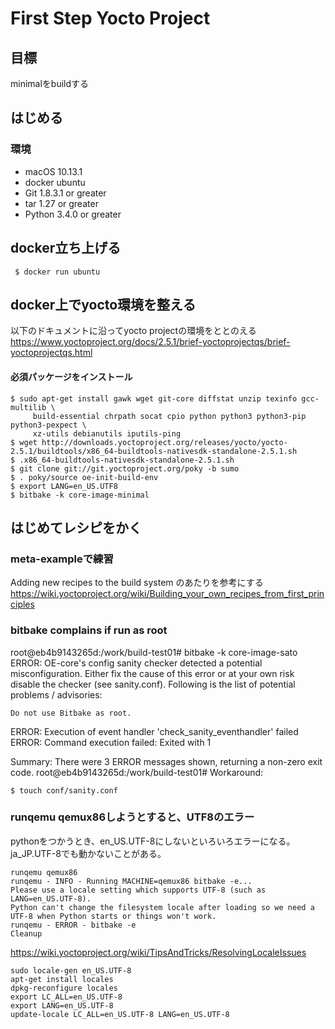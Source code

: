 # First Step Yocto Project


## 目標
minimalをbuildする


## はじめる
### 環境
* macOS 10.13.1
* docker ubuntu
* Git 1.8.3.1 or greater
* tar 1.27 or greater
* Python 3.4.0 or greater

## docker立ち上げる
` $ docker run ubuntu`

## docker上でyocto環境を整える
以下のドキュメントに沿ってyocto projectの環境をととのえる
https://www.yoctoproject.org/docs/2.5.1/brief-yoctoprojectqs/brief-yoctoprojectqs.html

#### 必須パッケージをインストール
```
$ sudo apt-get install gawk wget git-core diffstat unzip texinfo gcc-multilib \
     build-essential chrpath socat cpio python python3 python3-pip python3-pexpect \
     xz-utils debianutils iputils-ping
$ wget http://downloads.yoctoproject.org/releases/yocto/yocto-2.5.1/buildtools/x86_64-buildtools-nativesdk-standalone-2.5.1.sh
$ .x86_64-buildtools-nativesdk-standalone-2.5.1.sh
$ git clone git://git.yoctoproject.org/poky -b sumo
$ . poky/source oe-init-build-env
$ export LANG=en_US.UTF8
$ bitbake -k core-image-minimal
```

## はじめてレシピをかく
### meta-exampleで練習
Adding new recipes to the build system のあたりを参考にする
https://wiki.yoctoproject.org/wiki/Building_your_own_recipes_from_first_principles


### bitbake complains if run as root
root@eb4b9143265d:/work/build-test01# bitbake -k core-image-sato
ERROR:  OE-core's config sanity checker detected a potential misconfiguration.
    Either fix the cause of this error or at your own risk disable the checker (see sanity.conf).
    Following is the list of potential problems / advisories:

    Do not use Bitbake as root.
ERROR: Execution of event handler 'check_sanity_eventhandler' failed
ERROR: Command execution failed: Exited with 1

Summary: There were 3 ERROR messages shown, returning a non-zero exit code.
root@eb4b9143265d:/work/build-test01#
Workaround:

`$ touch conf/sanity.conf`

### runqemu qemux86しようとすると、UTF8のエラー
pythonをつかうとき、en_US.UTF-8にしないといろいろエラーになる。
ja_JP.UTF-8でも動かないことがある。
```
runqemu qemux86
runqemu - INFO - Running MACHINE=qemux86 bitbake -e...
Please use a locale setting which supports UTF-8 (such as LANG=en_US.UTF-8).
Python can't change the filesystem locale after loading so we need a UTF-8 when Python starts or things won't work.
runqemu - ERROR - bitbake -e
Cleanup
```
https://wiki.yoctoproject.org/wiki/TipsAndTricks/ResolvingLocaleIssues

```
sudo locale-gen en_US.UTF-8
apt-get install locales
dpkg-reconfigure locales
export LC_ALL=en_US.UTF-8
export LANG=en_US.UTF-8
update-locale LC_ALL=en_US.UTF-8 LANG=en_US.UTF-8
```
